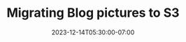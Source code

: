 ---
title: "Migrating Blog pictures to S3"
date: 2023-12-14T05:30:00-07:00
tags: ["Growth", "Productivity"]
series: "Blogging"
draft: true
---